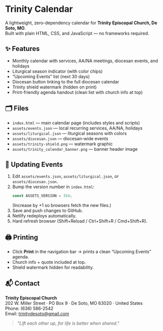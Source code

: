 # Trinity Calendar

A lightweight, zero-dependency calendar for **Trinity Episcopal Church, De Soto, MO**.  
Built with plain HTML, CSS, and JavaScript — no frameworks required.  

## ✨ Features
- Monthly calendar with services, AA/NA meetings, diocesan events, and holidays  
- Liturgical season indicator (with color chips)  
- “Upcoming Events” list (next 30 days)  
- Diocesan button linking to the full diocesan calendar  
- Trinity shield watermark (hidden on print)  
- Print-friendly agenda handout (clean list with church info at top)  

## 🗂️ Files
- `index.html` — main calendar page (includes styles and scripts)  
- `assets/events.json` — local recurring services, AA/NA, holidays  
- `assets/liturgical.json` — liturgical seasons with colors  
- `assets/diocesan.json` — diocesan-wide events  
- `assets/trinity-shield.png` — watermark graphic  
- `assets/trinity_calendar_banner.png` — banner header image  

## 🔑 Updating Events
1. Edit `assets/events.json`, `assets/liturgical.json`, or `assets/diocesan.json`.  
2. Bump the version number in `index.html`:  
   ```js
   const ASSETS_VERSION = 354;
   ```  
   (Increase by +1 so browsers fetch the new files.)  
3. Save and push changes to GitHub.  
4. Netlify redeploys automatically.  
5. Hard refresh browser (Shift+Reload / Ctrl+Shift+R / Cmd+Shift+R).  

## 🖨️ Printing
- Click **Print** in the navigation bar → prints a clean “Upcoming Events” agenda.  
- Church info + quote included at top.  
- Shield watermark hidden for readability.  

## 📬 Contact
**Trinity Episcopal Church**  
202 W. Miller Street · PO Box 9 · De Soto, MO 63020 · United States  
Phone: (636) 586-2542  
Email: [trinitydesoto@gmail.com](mailto:trinitydesoto@gmail.com)  

> *"Lift each other up, for life is better when shared."*
